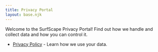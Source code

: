 ```yaml
---
title: Privacy Portal
layout: base.njk
---
```


Welcome to the SurfScape Privacy Portal! Find out how we handle and collect data and how you can control it.

- [Privacy Policy](/privacy-portal/policy) - Learn how we use your data.
